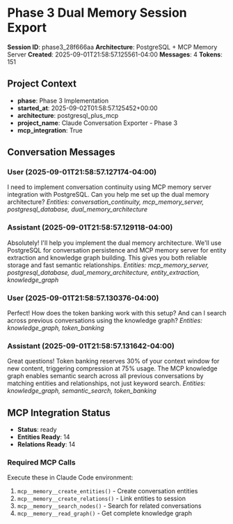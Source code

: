 # Phase 3 Dual Memory Session Export
**Session ID**: phase3_28f666aa
**Architecture**: PostgreSQL + MCP Memory Server
**Created**: 2025-09-01T21:58:57.125561-04:00
**Messages**: 4
**Tokens**: 151

## Project Context
- **phase**: Phase 3 Implementation
- **started_at**: 2025-09-02T01:58:57.125452+00:00
- **architecture**: postgresql_plus_mcp
- **project_name**: Claude Conversation Exporter - Phase 3
- **mcp_integration**: True

## Conversation Messages
### User (2025-09-01T21:58:57.127174-04:00)
I need to implement conversation continuity using MCP memory server integration with PostgreSQL. Can you help me set up the dual memory architecture?
*Entities: conversation_continuity, mcp_memory_server, postgresql_database, dual_memory_architecture*

### Assistant (2025-09-01T21:58:57.129118-04:00)
Absolutely! I'll help you implement the dual memory architecture. We'll use PostgreSQL for conversation persistence and MCP memory server for entity extraction and knowledge graph building. This gives you both reliable storage and fast semantic relationships.
*Entities: mcp_memory_server, postgresql_database, dual_memory_architecture, entity_extraction, knowledge_graph*

### User (2025-09-01T21:58:57.130376-04:00)
Perfect! How does the token banking work with this setup? And can I search across previous conversations using the knowledge graph?
*Entities: knowledge_graph, token_banking*

### Assistant (2025-09-01T21:58:57.131642-04:00)
Great questions! Token banking reserves 30% of your context window for new content, triggering compression at 75% usage. The MCP knowledge graph enables semantic search across all previous conversations by matching entities and relationships, not just keyword search.
*Entities: knowledge_graph, semantic_search, token_banking*

## MCP Integration Status
- **Status**: ready
- **Entities Ready**: 14
- **Relations Ready**: 14

### Required MCP Calls
Execute these in Claude Code environment:
1. `mcp__memory__create_entities()` - Create conversation entities
2. `mcp__memory__create_relations()` - Link entities to session
3. `mcp__memory__search_nodes()` - Search for related conversations
4. `mcp__memory__read_graph()` - Get complete knowledge graph